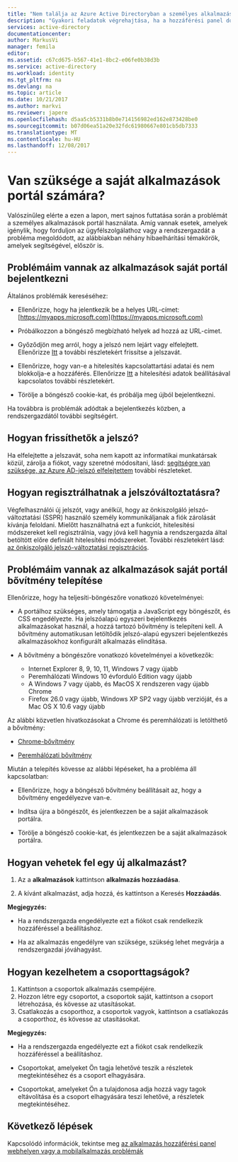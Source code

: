 ```yaml
---
title: "Nem találja az Azure Active Directoryban a személyes alkalmazások portállal |} Microsoft Docs"
description: "Gyakori feladatok végrehajtása, ha a hozzáférési panel dolgozunk annak."
services: active-directory
documentationcenter: 
author: MarkusVi
manager: femila
editor: 
ms.assetid: c67cd675-b567-41e1-8bc2-e06fe0b38d3b
ms.service: active-directory
ms.workload: identity
ms.tgt_pltfrm: na
ms.devlang: na
ms.topic: article
ms.date: 10/21/2017
ms.author: markvi
ms.reviewer: japere
ms.openlocfilehash: d5aa5cb5331b8b0e714156982ed162e873428be0
ms.sourcegitcommit: b07d06ea51a20e32fdc61980667e801cb5db7333
ms.translationtype: MT
ms.contentlocale: hu-HU
ms.lasthandoff: 12/08/2017
---
```

# <a name="do-you-need-help-with-the-my-apps-portal"></a>Van szüksége a saját alkalmazások portál számára?

Valószínűleg elérte a ezen a lapon, mert sajnos futtatása során a problémát a személyes alkalmazások portál használata. Amíg vannak esetek, amelyek igénylik, hogy forduljon az ügyfélszolgálathoz vagy a rendszergazdát a probléma megoldódott, az alábbiakban néhány hibaelhárítási témakörök, amelyek segítségével, először is.

## <a name="i-am-having-trouble-signing-into-the-my-apps-portal"></a>Problémáim vannak az alkalmazások saját portál bejelentkezni

Általános problémák kereséséhez:

- Ellenőrizze, hogy ha jelentkezik be a helyes URL-címet: [https://myapps.microsoft.com](https://myapps.microsoft.com)

- Próbálkozzon a böngésző megbízható helyek ad hozzá az URL-címet.

- Győződjön meg arról, hogy a jelszó nem lejárt vagy elfelejtett. Ellenőrizze [Itt](active-directory-passwords-update-your-own-password.md) a további részletekért frissítse a jelszavát.

- Ellenőrizze, hogy van-e a hitelesítés kapcsolattartási adatai és nem blokkolja-e a hozzáférés. Ellenőrizze [Itt](https://docs.microsoft.com/azure/multi-factor-authentication/end-user/multi-factor-authentication-end-user) a hitelesítési adatok beállításával kapcsolatos további részletekért.

- Törölje a böngésző cookie-kat, és próbálja meg újból bejelentkezni.

Ha továbbra is problémák adódtak a bejelentkezés közben, a rendszergazdától további segítségért.


## <a name="how-do-i-update-my-password"></a>Hogyan frissíthetők a jelszó?

Ha elfelejtette a jelszavát, soha nem kapott az informatikai munkatársak közül, zárolja a fiókot, vagy szeretné módosítani, lásd: [segítségre van szüksége, az Azure AD-jelszó elfelejtettem](active-directory-passwords-update-your-own-password.md) további részleteket.

## <a name="how-do-i-register-for-password-reset"></a>Hogyan regisztrálhatnak a jelszóváltoztatásra?

Végfelhasználói új jelszót, vagy anélkül, hogy az önkiszolgáló jelszó-változtatási (SSPR) használó személy kommunikáljanak a fiók zárolását kívánja feloldani. Mielőtt használhatná ezt a funkciót, hitelesítési módszereket kell regisztrálnia, vagy jóvá kell hagynia a rendszergazda által betöltött előre definiált hitelesítési módszereket. További részletekért lásd: [az önkiszolgáló jelszó-változtatási regisztrációs](active-directory-passwords-reset-register.md).


## <a name="i-am-having-trouble-installing-the-my-apps-portal-browser-extension"></a>Problémáim vannak az alkalmazások saját portál bővítmény telepítése

Ellenőrizze, hogy ha teljesíti-böngészőre vonatkozó követelményei:

- A portálhoz szükséges, amely támogatja a JavaScript egy böngészőt, és CSS engedélyezte. Ha jelszóalapú egyszeri bejelentkezés alkalmazásokat használ, a hozzá tartozó bővítmény is telepíteni kell. A bővítmény automatikusan letöltődik jelszó-alapú egyszeri bejelentkezés alkalmazásokhoz konfigurált alkalmazás elindítása.

- A bővítmény a böngészőre vonatkozó követelményei a következők:
    - Internet Explorer 8, 9, 10, 11, Windows 7 vagy újabb
    - Peremhálózati Windows 10 évforduló Edition vagy újabb
    - A Windows 7 vagy újabb, és MacOS X rendszeren vagy újabb Chrome
    - Firefox 26.0 vagy újabb, Windows XP SP2 vagy újabb verzióját, és a Mac OS X 10.6 vagy újabb

Az alábbi közvetlen hivatkozásokat a Chrome és peremhálózati is letölthető a bővítmény:

- [Chrome-bővítmény](https://chrome.google.com/webstore/detail/access-panel-extension/ggjhpefgjjfobnfoldnjipclpcfbgbhl)

- [Peremhálózati bővítmény](https://www.microsoft.com/store/apps/9pc9sckkzk84)

Miután a telepítés kövesse az alábbi lépéseket, ha a probléma áll kapcsolatban:

- Ellenőrizze, hogy a böngésző bővítmény beállításait az, hogy a bővítmény engedélyezve van-e.

- Indítsa újra a böngészőt, és jelentkezzen be a saját alkalmazások portálra.

- Törölje a böngésző cookie-kat, és jelentkezzen be a saját alkalmazások portálra.

## <a name="how-do-i-add-a-new-app"></a>Hogyan vehetek fel egy új alkalmazást?

1.  Az a **alkalmazások** kattintson **alkalmazás hozzáadása**.

2.  A kívánt alkalmazást, adja hozzá, és kattintson a Keresés **Hozzáadás**.

**Megjegyzés:**

- Ha a rendszergazda engedélyezte ezt a fiókot csak rendelkezik hozzáféréssel a beállításhoz.

- Ha az alkalmazás engedélyre van szüksége, szükség lehet megvárja a rendszergazdai jóváhagyást.


## <a name="how-do-i-manage-my-group-memberships"></a>Hogyan kezelhetem a csoporttagságok?

1. Kattintson a csoportok alkalmazás csempéjére. 
2. Hozzon létre egy csoportot, a csoportok saját, kattintson a csoport létrehozása, és kövesse az utasításokat.
3. Csatlakozás a csoporthoz, a csoportok vagyok, kattintson a csatlakozás a csoporthoz, és kövesse az utasításokat.

**Megjegyzés:**

- Ha a rendszergazda engedélyezte ezt a fiókot csak rendelkezik hozzáféréssel a beállításhoz.

- Csoportokat, amelyeket Ön tagja lehetővé teszik a részletek megtekintéséhez és a csoport elhagyására.

- Csoportokat, amelyeket Ön a tulajdonosa adja hozzá vagy tagok eltávolítása és a csoport elhagyására teszi lehetővé, a részletek megtekintéséhez.


## <a name="next-steps"></a>Következő lépések

Kapcsolódó információk, tekintse meg [az alkalmazás hozzáférési panel webhelyen vagy a mobilalkalmazás problémák](active-directory-application-access-panel-content-map.md)

